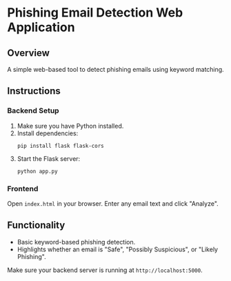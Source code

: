 
# Phishing Email Detection Web Application

## Overview
A simple web-based tool to detect phishing emails using keyword matching.

## Instructions

### Backend Setup
1. Make sure you have Python installed.
2. Install dependencies:
   ```
   pip install flask flask-cors
   ```
3. Start the Flask server:
   ```
   python app.py
   ```

### Frontend
Open `index.html` in your browser. Enter any email text and click "Analyze".

## Functionality
- Basic keyword-based phishing detection.
- Highlights whether an email is "Safe", "Possibly Suspicious", or "Likely Phishing".

Make sure your backend server is running at `http://localhost:5000`.
